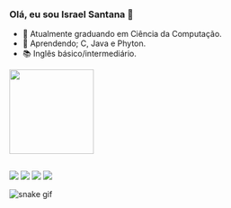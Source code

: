 ### Olá, eu sou Israel Santana 👋

- 🔭 Atualmente graduando em Ciência da Computação.
- 🌱 Aprendendo; C, Java e Phyton.
- 📚 Inglês básico/intermediário.

<div align="corner">
  <a href="https://github.com/SantanaIsrael">
  <img height="150em" src="https://github-readme-stats.vercel.app/api?username=SantanaIsrael&show_icons=true&theme=react&include_all_commits=true&count_private=true"/>
</div>
  
  ##
  
<div> 
  <a href="https://instagram.com/israel_santana_" target="_blank"><img src="https://img.shields.io/badge/-Instagram-%23E4405F?style=for-the-badge&logo=instagram&logoColor=white" target="_blank"></a>
  <a href = "mailto:israel.andocomdeus@gmail.com"><img src="https://img.shields.io/badge/-Gmail-%23333?style=for-the-badge&logo=gmail&logoColor=white" target="_blank"></a>
  <a href="https://www.linkedin.com/in/israel-santana-29189b1b9" target="_blank"><img src="https://img.shields.io/badge/-LinkedIn-%230077B5?style=for-the-badge&logo=linkedin&logoColor=white" target="_blank"></a>
   	<a href="https://wa.me/71992134057" target="_blank"><img src="https://img.shields.io/badge/WhatsApp-25D366?style=for-the-badge&logo=whatsapp&logoColor=white" target="_blank"></a>
 
  ![snake gif](https://github.com/SantanaIsrael/SantanaIsrael/blob/output/github-contribution-grid-snake.svg)

  </div>
